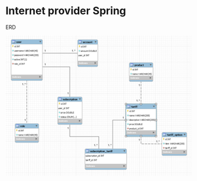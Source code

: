 # Internet provider Spring

ERD

![alt text](https://github.com/alexandr-semenov/internet_provider/blob/master/erdiagram.png?raw=true)
